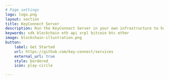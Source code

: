 ```yaml
---
# Page settings
logo: logo.png
layout: section
title: KeyConnect Server
description: Run the KeyConnect Server in your own infrastructure to have access to multiple Blockchains through a unique and standard interface.
keywords: sdk blockchain eth api xrpl bitcoin btc ether
image: blockchain-illustration.png
button: 
    label: Get Started
    url: https://github.com/key-connect/services
    external_url: true
    style: bordered
    icon: play-circle

---
```

